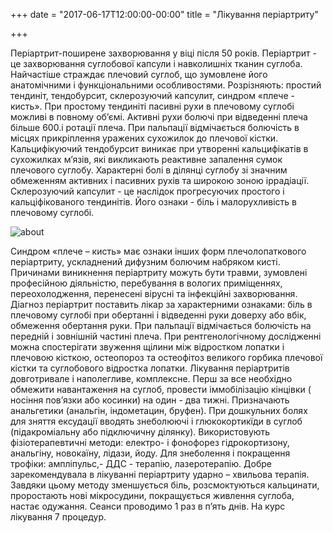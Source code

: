 +++
date = "2017-06-17T12:00:00-00:00"
title = "Лікування періартриту"

+++

Періартрит-поширене захворювання у віці після 50 років. Періартрит - це захворювання суглобової капсули і навколишніх тканин суглоба. Найчастіше страждає плечовий суглоб, що зумовлене його анатомічними і функціональними особливостями. Розрізняють: простий тендиніт, тендобурсит, склерозуючий капсулит, синдром «плече - кисть». При простому тендиніті пасивні рухи в плечовому суглобі можливі в повному об’ємі. Активні рухи болючі при відведенні плеча більше 600.і ротації плеча. При пальпації відмічається болючість в місцях прикріплення уражених сухожилок до плечової кістки.  
Кальцифікуючий тендобурсит виникає при утворенні кальцифікатів в сухожилках м’язів, які викликають реактивне запалення сумок плечового суглобу. Характерні болі в ділянці суглобу зі значним обмеженням активних і пасивних рухів та широкою зоною іррадіації.
Склерозуючий капсулит - це наслідок прогресуючих простого і кальціфікованого тендинітів. Його ознаки - біль і малорухливість в плечовому суглобі.

![about](/images/periartryt.jpg)

Синдром «плече – кисть» має ознаки інших форм плечолопаткового періартриту, ускладнений дифузним болючим набряком кисті.
Причинами виникнення періартриту можуть бути травми, зумовлені професійною діяльністю, перебування в вологих приміщеннях, переохолодження, перенесені вірусні та інфекційні захворювання. Діагноз періартрит поставить лікар за характерними ознаками:  біль в плечовому суглобі при обертанні і відведенні руки доверху або вбік, обмеження обертання руки. При пальпації відмічається болючість на передній і зовнішній частині плеча. При рентгенологічному дослідженні можна спостерігати звуження щілини між відростком лопатки і плечовою кісткою, остеопороз та остеофітоз великого горбика плечової кістки та суглобового відростка лопатки. Лікування періартритів довготривале і наполегливе, комплексне. Перш за все необхідно обмежити навантаження на суглоб, провести іммобілізацію кінцівки ( носіння пов’язки або косинки) на один - два тижні. Призначають анальгетики (анальгін, індометацин, бруфен). При дошкульних болях  для зняття ексудації вводять знеболюючі і глюкокортикїди  в суглоб (підакроміальну або підключичну ділянку). Використовують фізіотерапевтичні методи: електро- і фонофорез гідрокортизону, анальгіну, новокаїну, лідази, йоду. Для знеболення і покращення трофіки: ампліпульс,- ДДС - терапію, лазеротерапію. Добре зарекомендувала в лікуванні періартриту ударно – хвильова терапія. Завдяки цьому методу зменшується біль, розсмоктуються кальцинати, проростають нові мікросудини, покращується живлення суглоба, настає одужання. Сеанси проводимо 1 раз в п’ять днів. На курс лікування 7 процедур.
